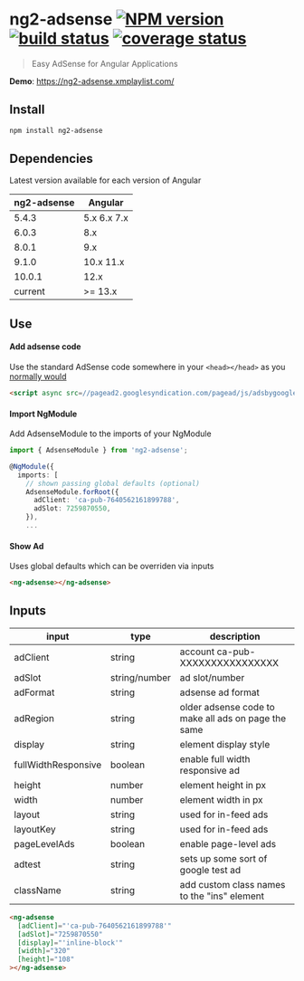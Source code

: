 # ng2-adsense [![NPM version][npm-image]][npm-url] [![build status][circle-img]][circle-url] [![coverage status][coverage-img]][coverage-url]

[npm-image]: https://img.shields.io/npm/v/ng2-adsense.svg
[npm-url]: https://npmjs.org/package/ng2-adsense
[circle-img]: https://circleci.com/gh/scttcper/ng2-adsense.svg?style=svg
[circle-url]: https://circleci.com/gh/scttcper/ng2-adsense
[coverage-img]: https://codecov.io/gh/scttcper/ng2-adsense/branch/master/graph/badge.svg
[coverage-url]: https://codecov.io/gh/scttcper/ng2-adsense

> Easy AdSense for Angular Applications

**Demo**: https://ng2-adsense.xmplaylist.com/

## Install

```bash
npm install ng2-adsense
```

## Dependencies

Latest version available for each version of Angular

| ng2-adsense | Angular     |
| ----------- | ----------- |
| 5.4.3       | 5.x 6.x 7.x |
| 6.0.3       | 8.x         |
| 8.0.1       | 9.x         |
| 9.1.0       | 10.x 11.x   |
| 10.0.1      | 12.x        |
| current     | >= 13.x     |

## Use

#### Add adsense code

Use the standard AdSense code somewhere in your `<head></head>` as you [normally would](https://support.google.com/adsense/answer/7477845)

```html
<script async src=//pagead2.googlesyndication.com/pagead/js/adsbygoogle.js></script>
```

#### Import NgModule

Add AdsenseModule to the imports of your NgModule

```typescript
import { AdsenseModule } from 'ng2-adsense';

@NgModule({
  imports: [
    // shown passing global defaults (optional)
    AdsenseModule.forRoot({
      adClient: 'ca-pub-7640562161899788',
      adSlot: 7259870550,
    }),
    ...
```

#### Show Ad

Uses global defaults which can be overriden via inputs

```html
<ng-adsense></ng-adsense>
```

## Inputs

| input               | type          | description                                         |
| ------------------- | ------------- | --------------------------------------------------- |
| adClient            | string        | account ca-pub-XXXXXXXXXXXXXXXX                     |
| adSlot              | string/number | ad slot/number                                      |
| adFormat            | string        | adsense ad format                                   |
| adRegion            | string        | older adsense code to make all ads on page the same |
| display             | string        | element display style                               |
| fullWidthResponsive | boolean       | enable full width responsive ad                     |
| height              | number        | element height in px                                |
| width               | number        | element width in px                                 |
| layout              | string        | used for in-feed ads                                |
| layoutKey           | string        | used for in-feed ads                                |
| pageLevelAds        | boolean       | enable page-level ads                               |
| adtest              | string        | sets up some sort of google test ad                 |
| className           | string        | add custom class names to the "ins" element         |

```html
<ng-adsense
  [adClient]="'ca-pub-7640562161899788'"
  [adSlot]="7259870550"
  [display]="'inline-block'"
  [width]="320"
  [height]="108"
></ng-adsense>
```
